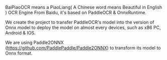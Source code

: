 
BaiPiaoOCR means a PiaoLiang( A Chinese word  means Beautiful in English ) OCR Engine From Baidu, it's based on PaddleOCR & OnnxRuntime.

We create the project to transfer PaddleOCR's model into the version of Onnx model to deploy the model on almost every devices, such as x86 PC, Android & IOS.

We are using Paddle2ONNX (https://github.com/PaddlePaddle/Paddle2ONNX)  to transform its model to Onnx format.
